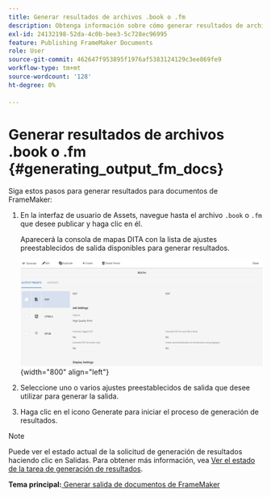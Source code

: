 ```yaml
---
title: Generar resultados de archivos .book o .fm
description: Obtenga información sobre cómo generar resultados de archivos .book o .fm en AEM Guides.
exl-id: 24132198-52da-4c0b-bee3-5c728ec96995
feature: Publishing FrameMaker Documents
role: User
source-git-commit: 462647f953895f1976af5383124129c3ee869fe9
workflow-type: tm+mt
source-wordcount: '128'
ht-degree: 0%

---
```


# Generar resultados de archivos .book o .fm {#generating_output_fm_docs}

Siga estos pasos para generar resultados para documentos de FrameMaker:

1. En la interfaz de usuario de Assets, navegue hasta el archivo `.book` o `.fm` que desee publicar y haga clic en él.

   Aparecerá la consola de mapas DITA con la lista de ajustes preestablecidos de salida disponibles para generar resultados.

   ![](images/publish-fm-doc.png){width="800" align="left"}

1. Seleccione uno o varios ajustes preestablecidos de salida que desee utilizar para generar la salida.

1. Haga clic en el icono Generate para iniciar el proceso de generación de resultados.


>[!NOTE]
>
> Puede ver el estado actual de la solicitud de generación de resultados haciendo clic en Salidas. Para obtener más información, vea [Ver el estado de la tarea de generación de resultados](fm-output-view-status.md).

**Tema principal:**[ Generar salida de documentos de FrameMaker](fm-output-generatation.md)
